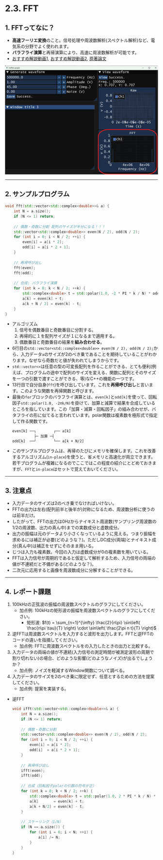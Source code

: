 # 2.3. FFT

## 1. FFTってなに？
- **高速フーリエ変換**のこと。信号処理や周波数解析(スペクトル解析)など、電気系の分野でよく使われます。
- **バラフライ演算**と再帰演算により、高速に周波数解析が可能です。
- [おすすめ解説動画1](https://www.youtube.com/watch?v=fGos3wrKeHY), [おすすめ解説動画2](https://www.youtube.com/watch?v=7hzIhtbxhtM), [原著論文](https://www.cs.jhu.edu/~misha/ReadingSeminar/Papers/Cooley65.pdf)

![Hard copy](./images/signal_fft_01.png)

---

## 2. サンプルプログラム

```cpp
void fft(std::vector<std::complex<double>>& a) {
    int N = a.size();
    if (N <= 1) return;

    // 偶数・奇数に分割 配列のサイズが半分になる！！！
    std::vector<std::complex<double>> even(N / 2), odd(N / 2);
    for (int i = 0; i < N / 2; ++i) {
        even[i] = a[i * 2];
        odd[i] = a[i * 2 + 1];
    }

    // 再帰呼び出し
    fft(even);
    fft(odd);

    // 合成: バラフライ演算
    for (int k = 0; k < N / 2; ++k) {
        std::complex<double> t = std::polar(1.0, -2 * PI * k / N) * odd[k];
        a[k] = even[k] + t;
        a[k + N / 2] = even[k] - t;
    }
}
```
- アルゴリズム
  1. 信号を偶数番目と奇数番目に分割する。
  2. 再帰的に１を配列サイズが１になるまで適用する。
  3. 偶数番目と奇数番目の結果を**組み合わせる**。
- 6行目の`std::vector<std::complex<double>> even(N / 2), odd(N / 2);`から、入力データ`a`のサイズが2のべき乗であることを期待していることがわかります。なぜなら奇数だと値が失われてしまうからです。
- `std::vector<>`は任意の型の可変長配列を作ることができる、とても便利(例えば、プログラムの途中で配列のサイズを変える、関数に配列とそのサイズを一つの引数で渡すことができる、等)なC++の機能の一つです。
- 13行目で自分自身(`fft`)を呼び出しています。これを**再帰呼び出し**と言います。このような関数を再帰関数と呼びます。
- 最後の`for`ブロックのバラフライ演算とは、`even[k]`と`odd[k]`を使って、回転因子`std::polar(1.0, -2πk/N)`を掛けて、加算と減算で結果を合成しているところを指しています。この「加算・減算・回転因子」の組み合わせが、バタフライの形に似てると言われています。polar関数は複素数を極形式で指定して作る関数です。
  ```
  even[k] ──┐        ┌── a[k]
            ├─ 加算 ─┤
  odd[k]  ──┘        └── a[k + N/2]
  ```
- このサンプルプログラムは、再帰のたびにメモリを確保します。これを改善するアルゴリズム(`in-place`)を使うと、省メモリと高速化が両立できます。若干プログラムが複雑になるのでここではこの程度の紹介にとどめておきますが、`FFT`と`in-place`はセットで覚えておいてください。

---

## 3. 注意点

- 入力データのサイズは2のべき乗でなければいけない。
- FFTの出力は左右(配列前半と後半が)対称になるため、周波数分析に使うのは前半だけ。
- したがって、FFTの出力は0Hzからナイキスト周波数(サンプリング周波数の1/2の周波数、出力の真ん中)までの実数成分と虚数成分。
- 出力の振幅は元のデータより小さくなっているように見える。つまり振幅を求めるには補正が必要(どのような？)。ただしDC成分(両端)とナイキスト成分(真ん中)は補正をせずにそのまま用いる。
- じつは入力も複素数。今回の入力は虚数成分が0の複素数を用いている。
- FFTは入力信号が周期的であると仮定して解析するため、入力信号の両端の値が不連続だと不備がある(どのような？)。
- 二次元に応用すると画像を周波数成分に分解することができる。

---

## 4. レポート課題

1. 100kHzの正弦波の振幅の周波数スペクトルのグラフにしてください。
   - 加点例: 100kHzの矩形波の振幅を周波数スペクトルのグラフにしてください。
     - 矩形波: $f(t) = \sum_{n=1}^{\infty} \frac{2}{n\pi} \sin\left( \frac{n\pi \tau}{T} \right) \cdot \sin\left( \frac{2\pi n t}{T} \right)$
3. 逆FFTは周波数スペクトルを入力すると波形を出力します。FFTと逆FFTのコードの違いを指摘してください。
   - 加点例: FFTに周波数スペクトルをの入力したときの出力と比較する。
1. 入力データの両端の値が不連続(入力信号の測定時間が被測定波形の周期で割り切れない)の場合、どのような影響(どのようなノイズ)が出るでしょうか？
   - 加点例: ノイズを軽減するWindow関数について調べる。
1. 入力データのサイズを2のべき乗に限定せず、任意とするための方法を提案してください。
   - 加点例: 提案を実装する。

- 逆FFT
    ```cpp
    void ifft(std::vector<std::complex<double>>& a) {
        int N = a.size();
        if (N <= 1) return;
    
        // 偶数・奇数に分割
        std::vector<std::complex<double>> even(N / 2), odd(N / 2);
        for (int i = 0; i < N / 2; ++i) {
            even[i] = a[i * 2];
            odd[i]  = a[i * 2 + 1];
        }
    
        // 再帰呼び出し
        ifft(even);
        ifft(odd);
    
        // 合成（回転因子polarの引数の符号が正）
        for (int k = 0; k < N / 2; ++k) {
            std::complex<double> t = std::polar(1.0, 2 * PI * k / N) * odd[k];
            a[k]       = even[k] + t;
            a[k + N/2] = even[k] - t;
        }
    
        // スケーリング（1/N）
        if (N == a.size()) {
            for (int i = 0; i < N; ++i) {
                a[i] /= N;
            }
        }
    }
    ```

